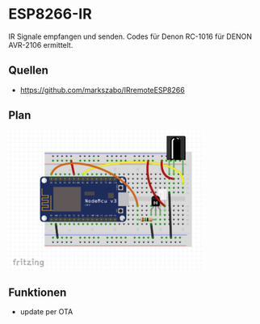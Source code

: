 # ESP8266-IR
IR Signale empfangen und senden. Codes für Denon RC-1016 für DENON AVR-2106 ermittelt.


## Quellen
* https://github.com/markszabo/IRremoteESP8266


## Plan
<img src="https://github.com/polygontwist/ESP8266-IR/blob/master/fritzing/schaltung.png" width="386" alt="Schaltplan ESP8266 IR">

## Funktionen
* update per OTA

